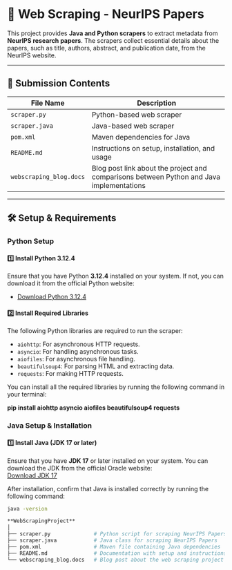 # 📄 **Web Scraping - NeurIPS Papers**  

This project provides **Java and Python scrapers** to extract metadata from **NeurIPS research papers**. The scrapers collect essential details about the papers, such as title, authors, abstract, and publication date, from the NeurIPS website.

---

## 📂 **Submission Contents**  

| File Name                | Description                                                       |
|--------------------------|-------------------------------------------------------------------|
| `scraper.py`              | Python-based web scraper                                          |
| `scraper.java`            | Java-based web scraper                                            |
| `pom.xml`                 | Maven dependencies for Java                                       |
| `README.md`               | Instructions on setup, installation, and usage                    |
| `webscraping_blog.docs`   | Blog post link about the project and comparisons between Python and Java implementations |

---

## 🛠️ **Setup & Requirements**  

### **Python Setup**  

#### **1️⃣ Install Python 3.12.4**  
Ensure that you have Python **3.12.4** installed on your system. If not, you can download it from the official Python website:  
- [Download Python 3.12.4](https://www.python.org/downloads/release/python-3124/)

#### **2️⃣ Install Required Libraries**  
The following Python libraries are required to run the scraper:
- `aiohttp`: For asynchronous HTTP requests.
- `asyncio`: For handling asynchronous tasks.
- `aiofiles`: For asynchronous file handling.
- `beautifulsoup4`: For parsing HTML and extracting data.
- `requests`: For making HTTP requests.

You can install all the required libraries by running the following command in your terminal:


**pip install aiohttp asyncio aiofiles beautifulsoup4 requests**







### **Java Setup & Installation**

#### **1️⃣ Install Java (JDK 17 or later)**
Ensure that you have **JDK 17** or later installed on your system. You can download the JDK from the official Oracle website:  
[Download JDK 17](https://www.oracle.com/java/technologies/javase-jdk17-downloads.html)

After installation, confirm that Java is installed correctly by running the following command:

```bash
java -version

**WebScrapingProject**
│
├── scraper.py              # Python script for scraping NeurIPS Papers
├── scraper.java            # Java class for scraping NeurIPS Papers
├── pom.xml                 # Maven file containing Java dependencies
├── README.md               # Documentation with setup and instructions
└── webscraping_blog.docs   # Blog post about the web scraping project
